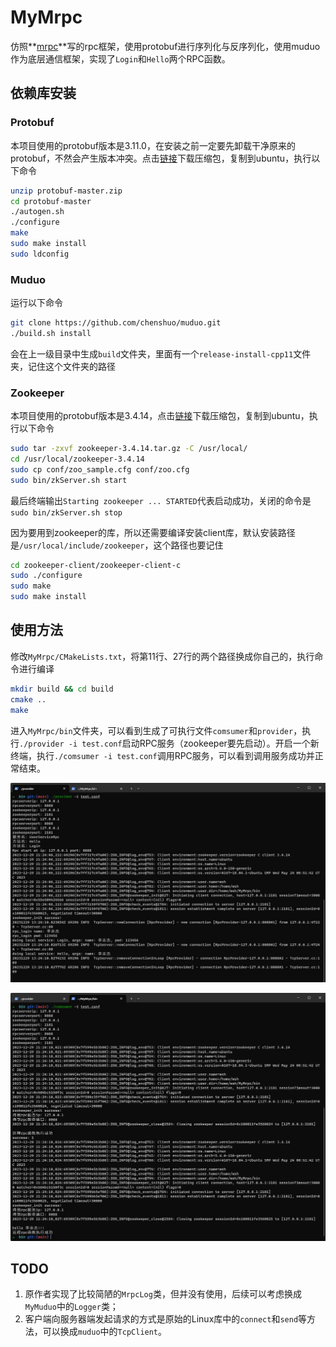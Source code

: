# MyMrpc

仿照**[mrpc](https://github.com/stolendance/mrpc)**写的rpc框架，使用protobuf进行序列化与反序列化，使用muduo作为底层通信框架，实现了`Login`和`Hello`两个RPC函数。



## 依赖库安装

### Protobuf

本项目使用的protobuf版本是3.11.0，在安装之前一定要先卸载干净原来的protobuf，不然会产生版本冲突。点击[链接](https://pan.baidu.com/s/1IbVEDgnoLkF5vEzIJOnRuA?pwd=5rmm )下载压缩包，复制到ubuntu，执行以下命令

```bash
unzip protobuf-master.zip
cd protobuf-master
./autogen.sh
./configure
make
sudo make install
sudo ldconfig
```

### Muduo

运行以下命令

```bash
git clone https://github.com/chenshuo/muduo.git
./build.sh install
```

会在上一级目录中生成`build`文件夹，里面有一个`release-install-cpp11`文件夹，记住这个文件夹的路径

### Zookeeper

本项目使用的protobuf版本是3.4.14，点击[链接](https://pan.baidu.com/s/1wWggC05DQKDRBCKmX2Q1VQ?pwd=ubi3)下载压缩包，复制到ubuntu，执行以下命令

```bash
sudo tar -zxvf zookeeper-3.4.14.tar.gz -C /usr/local/
cd /usr/local/zookeeper-3.4.14
sudo cp conf/zoo_sample.cfg conf/zoo.cfg
sudo bin/zkServer.sh start
```

最后终端输出`Starting zookeeper ... STARTED`代表启动成功，关闭的命令是`sudo bin/zkServer.sh stop`

因为要用到zookeeper的库，所以还需要编译安装client库，默认安装路径是`/usr/local/include/zookeeper`，这个路径也要记住

```bash
cd zookeeper-client/zookeeper-client-c
sudo ./configure
sudo make
sudo make install
```

## 使用方法

修改`MyMrpc/CMakeLists.txt`，将第11行、27行的两个路径换成你自己的，执行命令进行编译

```bash
mkdir build && cd build
cmake ..
make
```

进入`MyMrpc/bin`文件夹，可以看到生成了可执行文件`comsumer`和`provider`，执行`./provider -i test.conf`启动RPC服务（zookeeper要先启动）。开启一个新终端，执行`./comsumer -i test.conf`调用RPC服务，可以看到调用服务成功并正常结束。

![](https://raw.githubusercontent.com/InitialZJ/MarkdownPhotoes/main/res/provider.jpg)

![](https://raw.githubusercontent.com/InitialZJ/MarkdownPhotoes/main/res/comsumer.jpg)

## TODO

1. 原作者实现了比较简陋的`MrpcLog`类，但并没有使用，后续可以考虑换成`MyMuduo`中的`Logger`类；
2. 客户端向服务器端发起请求的方式是原始的Linux库中的`connect`和`send`等方法，可以换成`muduo`中的`TcpClient`。